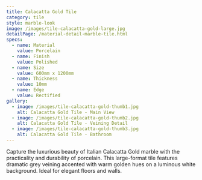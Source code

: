 ```yaml
---
title: Calacatta Gold Tile
category: tile
style: marble-look
image: /images/tile-calacatta-gold-large.jpg
detailPage: /material-detail-marble-tile.html
specs:
  - name: Material
    value: Porcelain
  - name: Finish
    value: Polished
  - name: Size
    value: 600mm x 1200mm
  - name: Thickness
    value: 10mm
  - name: Edge
    value: Rectified
gallery:
  - image: /images/tile-calacatta-gold-thumb1.jpg
    alt: Calacatta Gold Tile - Main View
  - image: /images/tile-calacatta-gold-thumb2.jpg
    alt: Calacatta Gold Tile - Veining Detail
  - image: /images/tile-calacatta-gold-thumb3.jpg
    alt: Calacatta Gold Tile - Bathroom
---
```


Capture the luxurious beauty of Italian Calacatta Gold marble with the practicality and durability of porcelain. This large-format tile features dramatic grey veining accented with warm golden hues on a luminous white background. Ideal for elegant floors and walls.